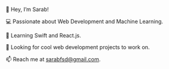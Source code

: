 👋 Hey, I’m Sarab!

💻 Passionate about Web Development and Machine Learning.

📖 Learning Swift and React.js.

🌟 Looking for cool web development projects to work on.

📫 Reach me at sarabfsd@gmail.com.

<!---
sarabaftab/sarabaftab is a ✨ special ✨ repository because its `README.md` (this file) appears on your GitHub profile.
You can click the Preview link to take a look at your changes.
--->

